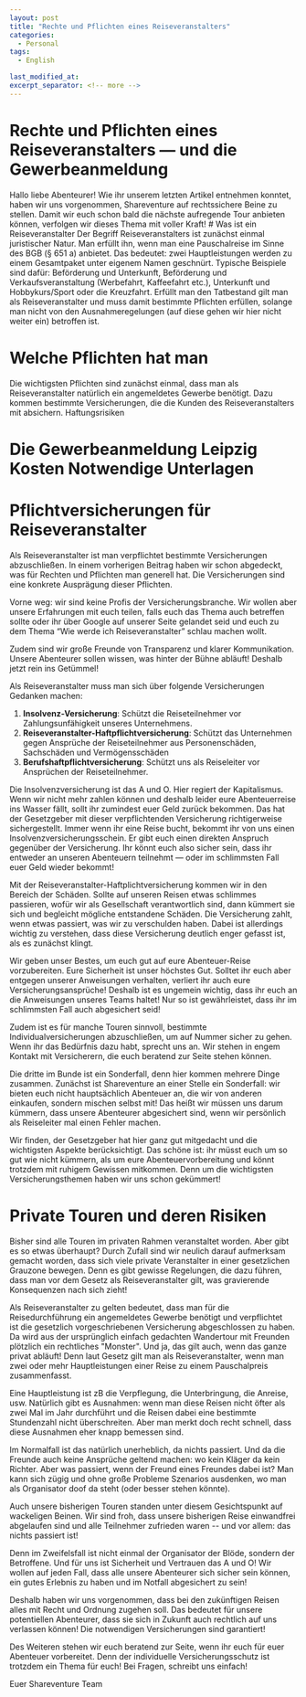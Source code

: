 ```yaml
---
layout: post
title: "Rechte und Pflichten eines Reiseveranstalters"
categories:
  - Personal
tags:
  - English

last_modified_at: 
excerpt_separator: <!-- more -->
---
```

# Rechte und Pflichten eines Reiseveranstalters — und die Gewerbeanmeldung

Hallo liebe Abenteurer! Wie ihr unserem letzten Artikel entnehmen konntet, haben wir uns vorgenommen, Shareventure auf rechtssichere Beine zu stellen. Damit wir euch schon bald die nächste aufregende Tour anbieten können, verfolgen wir dieses Thema mit voller Kraft! # Was ist ein Reiseveranstalter Der Begriff Reiseveranstalters ist zunächst einmal juristischer Natur. Man erfüllt ihn, wenn man eine Pauschalreise im Sinne des BGB (§ 651 a) anbietet. Das bedeutet: zwei Hauptleistungen werden zu einem Gesamtpaket unter eigenem Namen geschnürt. Typische Beispiele sind dafür: Beförderung und Unterkunft, Beförderung und Verkaufsveranstaltung (Werbefahrt, Kaffeefahrt etc.), Unterkunft und Hobbykurs/Sport oder die Kreuzfahrt. Erfüllt man den Tatbestand gilt man als Reiseveranstalter und muss damit bestimmte Pflichten erfüllen, solange man nicht von den Ausnahmeregelungen (auf diese gehen wir hier nicht weiter ein) betroffen ist.
# Welche Pflichten hat man

Die wichtigsten Pflichten sind zunächst einmal, dass man als Reiseveranstalter natürlich ein angemeldetes Gewerbe benötigt. Dazu kommen bestimmte Versicherungen, die die Kunden des Reiseveranstalters mit absichern. Haftungsrisiken 

# Die Gewerbeanmeldung Leipzig Kosten Notwendige Unterlagen

# Pflichtversicherungen für Reiseveranstalter

Als Reiseveranstalter ist man verpflichtet bestimmte Versicherungen abzuschließen. In einem vorherigen Beitrag haben wir schon abgedeckt, was für Rechten und Pflichten man generell hat. Die Versicherungen sind eine konkrete Ausprägung dieser Pflichten.

Vorne weg: wir sind keine Profis der Versicherungsbranche. Wir wollen aber unsere Erfahrungen mit euch teilen, falls euch das Thema auch betreffen sollte oder ihr über Google auf unserer Seite gelandet seid und euch zu dem Thema “Wie werde ich Reiseveranstalter” schlau machen wollt.

Zudem sind wir große Freunde von Transparenz und klarer Kommunikation. Unsere Abenteurer sollen wissen, was hinter der Bühne abläuft! Deshalb jetzt rein ins Getümmel!

Als Reiseveranstalter muss man sich über folgende Versicherungen Gedanken machen:
1. **Insolvenz-Versicherung**: Schützt die Reiseteilnehmer vor Zahlungsunfähigkeit unseres Unternehmens.
2. **Reiseveranstalter-Haftpflichtversicherung**: Schützt das Unternehmen gegen Ansprüche der Reiseteilnehmer aus Personenschäden, Sachschäden und Vermögensschäden
3. **Berufshaftpflichtversicherung**: Schützt uns als Reiseleiter vor Ansprüchen der Reiseteilnehmer.

Die Insolvenzversicherung ist das A und O. Hier regiert der Kapitalismus. Wenn wir nicht mehr zahlen können und deshalb leider eure Abenteuerreise ins Wasser fällt, sollt ihr zumindest euer Geld zurück bekommen. Das hat der Gesetzgeber mit dieser verpflichtenden Versicherung richtigerweise sichergestellt. Immer wenn ihr eine Reise bucht, bekommt ihr von uns einen Insolvenzversicherungsschein. Er gibt euch einen direkten Anspruch gegenüber der Versicherung. Ihr könnt euch also sicher sein, dass ihr entweder an unseren Abenteuern teilnehmt — oder im schlimmsten Fall euer Geld wieder bekommt!

Mit der Reiseveranstalter-Haftplichtversicherung kommen wir in den Bereich der Schäden. Sollte auf unseren Reisen etwas schlimmes passieren, wofür wir als Gesellschaft verantwortlich sind, dann kümmert sie sich und begleicht mögliche entstandene Schäden. Die Versicherung zahlt, wenn etwas passiert, was wir zu verschulden haben. Dabei ist allerdings wichtig zu verstehen, dass diese Versicherung deutlich enger gefasst ist, als es zunächst klingt.

Wir geben unser Bestes, um euch gut auf eure Abenteuer-Reise vorzubereiten. Eure Sicherheit ist unser höchstes Gut. Solltet ihr euch aber entgegen unserer Anweisungen verhalten, verliert ihr auch eure Versicherungsansprüche! Deshalb ist es ungemein wichtig, dass ihr euch an die Anweisungen unseres Teams haltet! Nur so ist gewährleistet, dass ihr im schlimmsten Fall auch abgesichert seid!

Zudem ist es für manche Touren sinnvoll, bestimmte Individualversicherungen abzuschließen, um auf Nummer sicher zu gehen. Wenn ihr das Bedürfnis dazu habt, sprecht uns an. Wir stehen in engem Kontakt mit Versicherern, die euch beratend zur Seite stehen können.

Die dritte im Bunde ist ein Sonderfall, denn hier kommen mehrere Dinge zusammen. Zunächst ist Shareventure an einer Stelle ein Sonderfall: wir bieten euch nicht hauptsächlich Abenteuer an, die wir von anderen einkaufen, sondern mischen selbst mit! Das heißt wir müssen uns darum kümmern, dass unsere Abenteurer abgesichert sind, wenn wir persönlich als Reiseleiter mal einen Fehler machen.

Wir finden, der Gesetzgeber hat hier ganz gut mitgedacht und die wichtigsten Aspekte berücksichtigt. Das schöne ist: ihr müsst euch um so gut wie nicht kümmern, als um eure Abenteuervorbereitung und könnt trotzdem mit ruhigem Gewissen mitkommen. Denn um die wichtigsten Versicherungsthemen haben wir uns schon gekümmert!

# Private Touren und deren Risiken
Bisher sind alle Touren im privaten Rahmen veranstaltet worden. Aber gibt es so etwas überhaupt? Durch Zufall sind wir neulich darauf aufmerksam gemacht worden, dass sich viele private Veranstalter in einer gesetzlichen Grauzone bewegen. Denn es gibt gewisse Regelungen, die dazu führen, dass man vor dem Gesetz als Reiseveranstalter gilt, was gravierende Konsequenzen nach sich zieht!

Als Reiseveranstalter zu gelten bedeutet, dass man für die Reisedurchführung ein angemeldetes Gewerbe benötigt und verpflichtet ist die gesetzlich vorgeschriebenen Versicherung abgeschlossen zu haben. Da wird aus der ursprünglich einfach gedachten Wandertour mit Freunden plötzlich ein rechtliches "Monster". Und ja, das gilt auch, wenn das ganze privat abläuft! Denn laut Gesetz gilt man als Reiseveranstalter, wenn man zwei oder mehr Hauptleistungen einer Reise zu einem Pauschalpreis zusammenfasst.

Eine Hauptleistung ist zB die Verpflegung, die Unterbringung, die Anreise, usw. Natürlich gibt es Ausnahmen: wenn man diese Reisen nicht öfter als zwei Mal im Jahr durchführt und die Reisen dabei eine bestimmte Stundenzahl nicht überschreiten. Aber man merkt doch recht schnell, dass diese Ausnahmen eher knapp bemessen sind.

Im Normalfall ist das natürlich unerheblich, da nichts passiert. Und da die Freunde auch keine Ansprüche geltend machen: wo kein Kläger da kein Richter. Aber was passiert, wenn der Freund eines Freundes dabei ist? Man kann sich zügig und ohne große Probleme Szenarios ausdenken, wo man als Organisator doof da steht (oder besser stehen könnte).

Auch unsere bisherigen Touren standen unter diesem Gesichtspunkt auf wackeligen Beinen. Wir sind froh, dass unsere bisherigen Reise einwandfrei abgelaufen sind und alle Teilnehmer zufrieden waren -- und vor allem: das nichts passiert ist!

Denn im Zweifelsfall ist nicht einmal der Organisator der Blöde, sondern der Betroffene. Und für uns ist Sicherheit und Vertrauen das A und O! Wir wollen auf jeden Fall, dass alle unsere Abenteurer sich sicher sein können, ein gutes Erlebnis zu haben und im Notfall abgesichert zu sein!

Deshalb haben wir uns vorgenommen, dass bei den zukünftigen Reisen alles mit Recht und Ordnung zugehen soll. Das bedeutet für unsere potentiellen Abenteurer, dass sie sich in Zukunft auch rechtlich auf uns verlassen können! Die notwendigen Versicherungen sind garantiert!

Des Weiteren stehen wir euch beratend zur Seite, wenn ihr euch für euer Abenteuer vorbereitet. Denn der individuelle Versicherungsschutz ist trotzdem ein Thema für euch! Bei Fragen, schreibt uns einfach!

Euer Shareventure Team